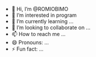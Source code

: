 - 👋 Hi, I’m @ROMIOBIMO
- 👀 I’m interested in program
- 🌱 I’m currently learning ...
- 💞️ I’m looking to collaborate on ...
- 📫 How to reach me ...
- 😄 Pronouns: ...
- ⚡ Fun fact: ...

<!---
ROMIOBIMO/ROMIOBIMO is a ✨ special ✨ repository because its `README.md` (this file) appears on your GitHub profile.
You can click the Preview link to take a look at your changes.
--->
